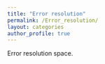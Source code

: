 ```yaml
---
title: "Error resolution"
permalink: /Error_resolution/
layout: categories
author_profile: true
---
```


Error resolution space.